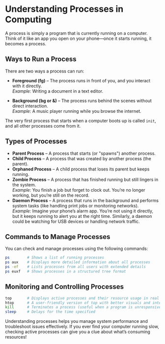 # Understanding Processes in Computing

A process is simply a program that is currently running on a computer. Think of it like an app you open on your phone—once it starts running, it becomes a process.

## Ways to Run a Process
There are two ways a process can run:

- **Foreground (fg)** – The process runs in front of you, and you interact with it directly.  
  *Example:* Writing a document in a text editor.

- **Background (bg or &)** – The process runs behind the scenes without direct interaction.  
  *Example:* A music player running while you browse the internet.

The very first process that starts when a computer boots up is called `init`, and all other processes come from it.

## Types of Processes
- **Parent Process** – A process that starts (or "spawns") another process.
- **Child Process** – A process that was created by another process (the parent).
- **Orphaned Process** – A child process that loses its parent but keeps running.
- **Zombie Process** – A process that has finished running but still lingers in the system.  
  *Example:* You finish a job but forget to clock out. You’re no longer working, but you’re still on the record.
- **Daemon Process** – A process that runs in the background and performs system tasks (like handling print jobs or monitoring networks).  
  *Example:* Imagine your phone’s alarm app. You’re not using it directly, but it keeps running to alert you at the right time. Similarly, a daemon could be watching for USB devices or handling network traffic.

## Commands to Manage Processes
You can check and manage processes using the following commands:

```bash
ps        # Shows a list of running processes
ps aux    # Displays more detailed information about all processes
ps -ef    # Lists processes from all users with extended details
ps euxf   # Shows processes in a structured tree format
```

## Monitoring and Controlling Processes

```bash
top       # Displays active processes and their resource usage in real time
htop      # A user-friendly version of top with better visuals and interaction
kill      # Terminates a process (useful when a program is unresponsive)
sleep     # Delays for the time specified
```

Understanding processes helps you manage system performance and troubleshoot issues effectively. If you ever find your computer running slow, checking active processes can give you a clue about what’s consuming resources!
